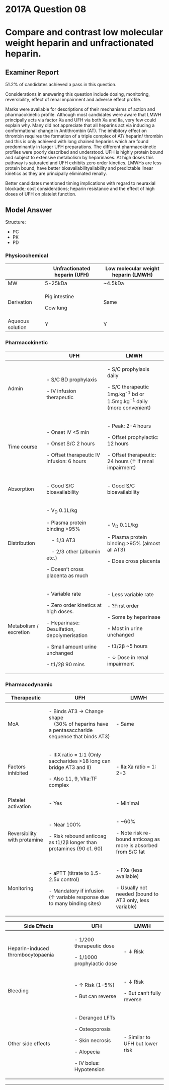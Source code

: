 <div class = "saq"> 

# 2017A Question 08 
# Compare and contrast low molecular weight heparin and unfractionated heparin.


## Examiner Report
51.2% of candidates achieved a pass in this question.


Considerations in answering this question include dosing, monitoring, reversibility, effect of
renal impairment and adverse effect profile.


Marks were available for descriptions of their mechanisms of action and pharmacokinetic
profile. Although most candidates were aware that LMWH principally acts via factor Xa and UFH
via both Xa and IIa, very few could explain why. Many did not appreciate that all heparins act
via inducing a conformational change in Antithrombin (AT). The inhibitory effect on thrombin
requires the formation of a triple complex of AT/ heparin/ thrombin and this is only achieved
with long chained heparins which are found predominantly in larger UFH preparations. The
different pharmacokinetic profiles were poorly described and understood. UFH is highly protein
bound and subject to extensive metabolism by heparinases. At high doses this pathway is
saturated and UFH exhibits zero order kinetics. LMWHs are less protein bound, have better
bioavailabilityailability and predictable linear kinetics as they are principally eliminated renally.


Better candidates mentioned timing implications with regard to neuraxial blockade; cost
considerations; heparin resistance and the effect of high doses of UFH on platelet function.

## Model Answer
Structure:
- PC
- PK
- PD

### Physicochemical

|<p></p>|Unfractionated heparin (UFH)|Low molecular weight heparin (LMWH)|
| -- | -- | -- |
|MW|5-25kDa|~4.5kDa|
|Derivation|<p>Pig intestine</p><p>Cow lung</p>|Same|
|Aqueous solution|Y|Y|

### Pharmacokinetic

|<p></p>|UFH|LMWH|
| -- | -- | -- |
|Admin|<p>- S/C BD prophylaxis</p><p>- IV infusion therapeutic</p>|<p>- S/C prophylaxis daily</p><p>- S/C therapeutic 1mg.kg<sup>-1</sup> bd or 1.5mg.kg<sup>-1</sup> daily<br>  (more convenient)</p>|
|Time course|<p>- Onset IV <5 min</p><p>- Onset S/C 2 hours</p><p>- Offset therapeutic IV infusion: 6 hours</p>|<p>- Peak: 2-4 hours</p><p>- Offset prophylactic: 12 hours</p><p>- Offset therapeutic: 24 hours (↑ if renal impairment)</p>|
|Absorption|<p>- Good S/C bioavailability</p>|<p>- Good S/C bioavailability</p>|
|Distribution|<p>- V<sub>D</sub> 0.1L/kg</p><p>- Plasma protein binding >95%</p><p>&emsp;- 1/3 AT3</p><p>&emsp;- 2/3 other (albumin etc.)</p><p>- Doesn’t cross placenta as much</p>|<p>- V<sub>D</sub> 0.1L/kg</p><p>- Plasma protein binding >95% (almost all AT3)</p><p>- Does cross placenta</p>|
|Metabolism / excretion|<p>- Variable rate</p><p>- Zero order kinetics at high doses.</p><p>- Heparinase: Desulfation, depolymerisation</p><p>- Small amount urine unchanged</p><p>- t1/2β 90 mins</p>|<p>- Less variable rate</p><p>- ?First order</p><p>- Some by heparinase</p><p>- Most in urine unchanged</p><p>- t1/2β ~5 hours</p><p>- ↓ Dose in renal impairment</p>|

### Pharmacodynamic

|Therapeutic|UFH|LMWH|
| -- | -- | -- |
|MoA|<p>- Binds AT3 → Change shape<br>&emsp;(30% of heparins have a pentasaccharide sequence that binds AT3)</p>|<p>- Same</p>|
|Factors inhibited|<p>- II:X ratio = 1:1 (Only saccharides >18 long can bridge AT3 and II)</p><p>- Also 11, 9, VIIa:TF complex</p>|<p>- IIa:Xa ratio = 1: 2-3</p>|
|Platelet activation|<p>- Yes</p>|<p>- Minimal</p>|
|Reversibility with protamine|<p>- Near 100%</p><p>- Risk rebound anticoag as t1/2β longer than protamines (90 cf. 60)</p>|<p>- ~60%</p><p>- Note risk re-bound anticoag as more is absorbed from S/C fat</p>|
|Monitoring|<p>- aPTT (titrate to 1.5-2.5x control)</p><p>- Mandatory if infusion (↑ variable response due to many binding sites)</p>|<p>- FXa (less available)</p><p>- Usually not needed (bound to AT3 only, less variable)</p>|


|Side Effects|UFH|LMWH|
| -- | -- | -- |
|Heparin-induced thrombocytopaenia|<p>- 1/200 therapeutic dose</p><p>- 1/1000 prophylactic dose</p>|<p>- ↓ Risk</p>|
|Bleeding|<p>- ↑ Risk (1-5%)</p><p>- But can reverse</p>|<p>- ↓ Risk</p><p>- But can’t fully reverse</p>|
|Other side effects|<p>- Deranged LFTs</p><p>- Osteoporosis</p><p>- Skin necrosis</p><p>- Alopecia</p><p>- IV bolus: Hypotension</p>|<p>- Similar to UFH but lower risk</p>|




--- 

</div>